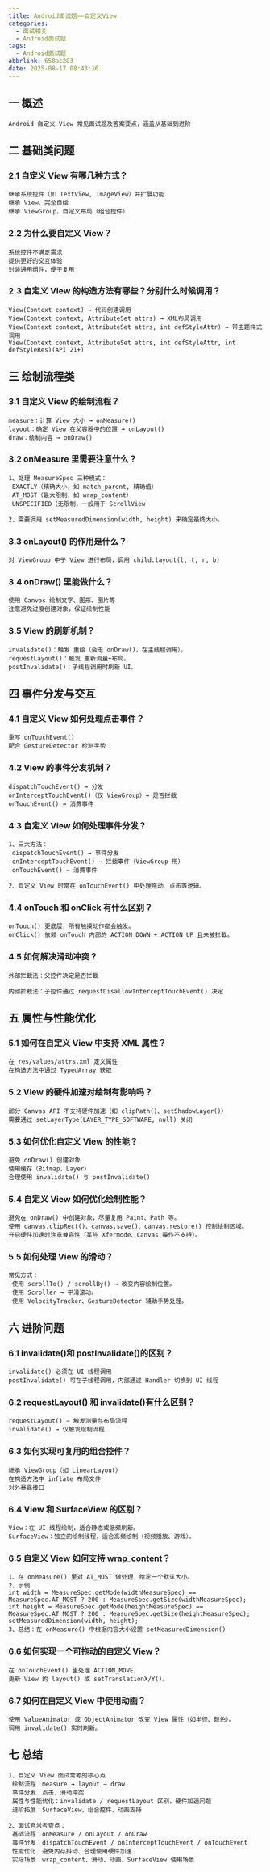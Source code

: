 ```yaml
---
title: Android面试题——自定义View
categories:
  - 面试相关
  - Android面试题
tags:
  - Android面试题
abbrlink: 658ac283
date: 2025-08-17 08:43:16
---
```

## 一 概述

```
Android 自定义 View 常见面试题及答案要点，涵盖从基础到进阶
```

<!--more-->

## 二 基础类问题

### 2.1 自定义 View 有哪几种方式？

```
继承系统控件（如 TextView, ImageView）并扩展功能
继承 View，完全自绘
继承 ViewGroup，自定义布局（组合控件）
```

### 2.2 为什么要自定义 View？

```
系统控件不满足需求
提供更好的交互体验
封装通用组件，便于复用
```

### 2.3 自定义 View 的构造方法有哪些？分别什么时候调用？

```
View(Context context) → 代码创建调用
View(Context context, AttributeSet attrs) → XML布局调用
View(Context context, AttributeSet attrs, int defStyleAttr) → 带主题样式调用
View(Context context, AttributeSet attrs, int defStyleAttr, int defStyleRes)(API 21+)
```

## 三 绘制流程类

### 3.1 自定义 View 的绘制流程？

```
measure：计算 View 大小 → onMeasure()
layout：确定 View 在父容器中的位置 → onLayout()
draw：绘制内容 → onDraw()
```

### 3.2 onMeasure 里需要注意什么？

```
1、处理 MeasureSpec 三种模式：
 EXACTLY（精确大小，如 match_parent, 精确值）
 AT_MOST（最大限制，如 wrap_content）
 UNSPECIFIED（无限制，一般用于 ScrollView

2、需要调用 setMeasuredDimension(width, height) 来确定最终大小。
```

### 3.3 onLayout() 的作用是什么？

```
对 ViewGroup 中子 View 进行布局，调用 child.layout(l, t, r, b)
```

### 3.4 onDraw() 里能做什么？

```
使用 Canvas 绘制文字、图形、图片等
注意避免过度创建对象，保证绘制性能
```

### 3.5 View 的刷新机制？

```
invalidate()：触发 重绘（会走 onDraw()，在主线程调用）。
requestLayout()：触发 重新测量+布局。
postInvalidate()：子线程调用时刷新 UI。
```

## 四 事件分发与交互

### 4.1 自定义 View 如何处理点击事件？

```
重写 onTouchEvent()
配合 GestureDetector 检测手势
```

### 4.2 View 的事件分发机制？

```
dispatchTouchEvent() → 分发
onInterceptTouchEvent()（仅 ViewGroup）→ 是否拦截
onTouchEvent() → 消费事件
```

### 4.3 自定义 View 如何处理事件分发？

```
1、三大方法：
 dispatchTouchEvent() → 事件分发
 onInterceptTouchEvent() → 拦截事件（ViewGroup 用）
 onTouchEvent() → 消费事件

2、自定义 View 时常在 onTouchEvent() 中处理拖动、点击等逻辑。
```

### 4.4 onTouch 和 onClick 有什么区别？

```
onTouch() 更底层，所有触摸动作都会触发。
onClick() 依赖 onTouch 内部的 ACTION_DOWN + ACTION_UP 且未被拦截。
```

### 4.5 如何解决滑动冲突？

```
外部拦截法：父控件决定是否拦截

内部拦截法：子控件通过 requestDisallowInterceptTouchEvent() 决定
```

## 五 属性与性能优化

### 5.1 如何在自定义 View 中支持 XML 属性？

```
在 res/values/attrs.xml 定义属性
在构造方法中通过 TypedArray 获取
```

### 5.2 View 的硬件加速对绘制有影响吗？

```
部分 Canvas API 不支持硬件加速（如 clipPath()、setShadowLayer()）
需要通过 setLayerType(LAYER_TYPE_SOFTWARE, null) 关闭
```

### 5.3 如何优化自定义 View 的性能？

```
避免 onDraw() 创建对象
使用缓存（Bitmap、Layer）
合理使用 invalidate() 与 postInvalidate()
```

### 5.4 自定义 View 如何优化绘制性能？

```
避免在 onDraw() 中创建对象，尽量复用 Paint、Path 等。
使用 canvas.clipRect()、canvas.save()、canvas.restore() 控制绘制区域。
开启硬件加速时注意兼容性（某些 Xfermode、Canvas 操作不支持）。
```

### 5.5 如何处理 View 的滑动？

```
常见方式：
 使用 scrollTo() / scrollBy() → 改变内容绘制位置。
 使用 Scroller → 平滑滚动。
 使用 VelocityTracker、GestureDetector 辅助手势处理。
```

## 六 进阶问题

### 6.1 invalidate()和 postInvalidate()的区别？

```
invalidate() 必须在 UI 线程调用
postInvalidate() 可在子线程调用，内部通过 Handler 切换到 UI 线程
```

### 6.2 requestLayout() 和 invalidate()有什么区别？

```
requestLayout() → 触发测量与布局流程
invalidate() → 仅触发绘制流程
```

### 6.3 如何实现可复用的组合控件？

```
继承 ViewGroup（如 LinearLayout）
在构造方法中 inflate 布局文件
对外暴露接口
```

### 6.4 View 和 SurfaceView 的区别？

```
View：在 UI 线程绘制，适合静态或低频刷新。
SurfaceView：独立的绘制线程，适合高频绘制（视频播放、游戏）。
```

### 6.5 自定义 View 如何支持 wrap_content？

```
1、在 onMeasure() 里对 AT_MOST 做处理，给定一个默认大小。
2、示例
int width = MeasureSpec.getMode(widthMeasureSpec) == MeasureSpec.AT_MOST ? 200 : MeasureSpec.getSize(widthMeasureSpec);
int height = MeasureSpec.getMode(heightMeasureSpec) == MeasureSpec.AT_MOST ? 200 : MeasureSpec.getSize(heightMeasureSpec);
setMeasuredDimension(width, height);
3、总结：在 onMeasure() 中根据内容大小设置 setMeasuredDimension()
```

### 6.6 如何实现一个可拖动的自定义 View？

```
在 onTouchEvent() 里处理 ACTION_MOVE，
更新 View 的 layout() 或 setTranslationX/Y()。
```

### 6.7 如何在自定义 View 中使用动画？

```
使用 ValueAnimator 或 ObjectAnimator 改变 View 属性（如半径、颜色）。
调用 invalidate() 实时刷新。
```

## 七 总结

```
1、自定义 View 面试常考的核心点
 绘制流程：measure → layout → draw
 事件分发：点击、滑动冲突
 属性与性能优化：invalidate / requestLayout 区别，硬件加速问题
 进阶拓展：SurfaceView，组合控件，动画支持

2、面试官常考查点：
 基础流程：onMeasure / onLayout / onDraw
 事件分发：dispatchTouchEvent / onInterceptTouchEvent / onTouchEvent
 性能优化：避免内存抖动、合理使用硬件加速
 实际场景：wrap_content、滑动、动画、SurfaceView 使用场景
```

